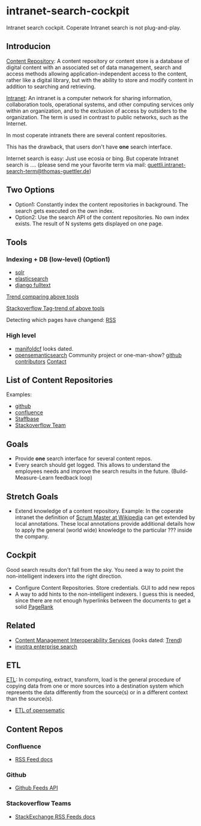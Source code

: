 # intranet-search-cockpit

Intranet search cockpit. Coperate Intranet search is not plug-and-play.

## Introducion

[Content Repository](https://en.wikipedia.org/wiki/Content_repository): A content repository or content store is a database of digital content with an associated set of data management, search and access methods allowing application-independent access to the content, rather like a digital library, but with the ability to store and modify content in addition to searching and retrieving. 

[Intranet](https://en.wikipedia.org/wiki/Intranet): An intranet is a computer network for sharing information, collaboration tools, operational systems, and other computing services only within an organization, and to the exclusion of access by outsiders to the organization. The term is used in contrast to public networks, such as the Internet.


In most coperate intranets there are several content repositories.

This has the drawback, that users don't have **one** search interface.

Internet search is easy: Just use ecosia or bing. But coperate Intranet search is .... (please send me your favorite term via mail: guettli.intranet-search-term@thomas-guettler.de)

## Two Options

* Option1: Constantly index the content repositories in background. The search gets executed on the own index.
* Option2: Use the search API of the content repositories. No own index exists. The result of N systems gets displayed on one page.

## Tools

### Indexing + DB (low-level) (Option1)

* [solr](https://lucene.apache.org/solr/)
* [elasticsearch](https://www.elastic.co/de/elasticsearch/)
* [django fulltext](https://docs.djangoproject.com/en/3.0/ref/contrib/postgres/search/)

[Trend comparing above tools](https://trends.google.com/trends/explore?date=all&q=%2Fm%2F02qd9s1,%2Fm%2F0h64sgb)

[Stackoverflow Tag-trend of above tools](http://sotagtrends.com/?tags=solr+elasticsearch)

Detecting which pages have changend: [RSS](https://en.wikipedia.org/wiki/RSS)

### High level

* [manifoldcf](http://manifoldcf.apache.org/en_US/index.html#What+Is+Apache+ManifoldCF%3F) looks dated.
* [opensemanticsearch](https://www.opensemanticsearch.org/) Community project or one-man-show? [github contributors](https://github.com/opensemanticsearch/open-semantic-etl/graphs/contributors) [Contact](https://opensemanticsearch.org/contact)

## List of Content Repositories

Examples:

* [github](//github.com)
* [confluence](//www.atlassian.com/software/confluence)
* [Staffbase](//staffbase.com)
* [Stackoverflow Team](https://stackoverflow.com/teams)

## Goals

* Provide **one** search interface for several content repos.
* Every search should get logged. This allows to understand the employees needs and improve the search results in the future. (Build-Measure-Learn feedback loop)

## Stretch Goals

* Extend knowledge of a content repository. Example: In the coperate intranet the definition of [Scrum Master at Wikipedia](https://en.wikipedia.org/wiki/Scrum_(software_development)#Scrum_master) can get extended by local annotations. These local annotations provide additional details how to apply the general (world wide) knowledge to the particular ??? inside the company.


## Cockpit

Good search results don't fall from the sky. You need a way to point the non-intelligent indexers into the right direction.

* Configure Content Repositories. Store credentials. GUI to add new repos
* A way to add hints to the non-intelligent indexers. I guess this is needed, since there are not enough hyperlinks between the documents to get a solid [PageRank](https://en.wikipedia.org/wiki/PageRank)

## Related

* [Content Management Interoperability Services](https://en.wikipedia.org/wiki/Content_Management_Interoperability_Services) (looks dated: [Trend](https://trends.google.com/trends/explore?date=all&q=%2Fm%2F04lgyys))
* [invotra enterprise search](https://invotra.com/features/enterprise-search/)

## ETL

[ETL](https://en.wikipedia.org/wiki/Extract,_transform,_load): In computing, extract, transform, load is the general procedure of copying data from one or more sources into a destination system which represents the data differently from the source(s) or in a different context than the source(s). 

* [ETL of opensematic](https://opensemanticsearch.org/dev/enhancer)

## Content Repos

### Confluence

* [RSS Feed docs](https://confluence.atlassian.com/confcloud/subscribe-to-pre-specified-rss-feeds-724765361.html)

### Github

* [Github Feeds API](https://developer.github.com/v3/activity/feeds/)

### Stackoverflow Teams

* [StackExchange RSS Feeds docs](https://meta.stackexchange.com/tags/rss/info)
